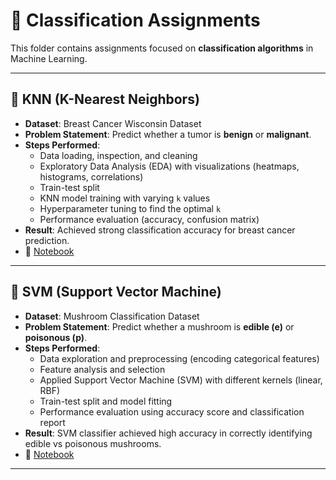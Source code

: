 # 📂 Classification Assignments  

This folder contains assignments focused on **classification algorithms** in Machine Learning.  

---

## 🔹 KNN (K-Nearest Neighbors)  
- **Dataset**: Breast Cancer Wisconsin Dataset  
- **Problem Statement**: Predict whether a tumor is **benign** or **malignant**.  
- **Steps Performed**:  
  - Data loading, inspection, and cleaning  
  - Exploratory Data Analysis (EDA) with visualizations (heatmaps, histograms, correlations)  
  - Train-test split  
  - KNN model training with varying `k` values  
  - Hyperparameter tuning to find the optimal `k`  
  - Performance evaluation (accuracy, confusion matrix)  
- **Result**: Achieved strong classification accuracy for breast cancer prediction.  
- 📒 [Notebook](KNN/KNN_Assignment_Breast_Cancer.ipynb)  

---

## 🔹 SVM (Support Vector Machine)  
- **Dataset**: Mushroom Classification Dataset  
- **Problem Statement**: Predict whether a mushroom is **edible (e)** or **poisonous (p)**.  
- **Steps Performed**:  
  - Data exploration and preprocessing (encoding categorical features)  
  - Feature analysis and selection  
  - Applied Support Vector Machine (SVM) with different kernels (linear, RBF)  
  - Train-test split and model fitting  
  - Performance evaluation using accuracy score and classification report  
- **Result**: SVM classifier achieved high accuracy in correctly identifying edible vs poisonous mushrooms.  
- 📒 [Notebook](SVM/SVM_Implementation.ipynb)  

---
